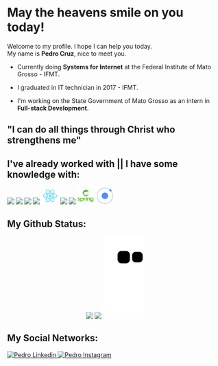 # May the heavens smile on you today! 
Welcome to my profile. I hope I can help you today. <br>
My name is <b>Pedro Cruz</b>, nice to meet you.

- Currently doing **Systems for Internet** at the Federal Institute of Mato Grosso - IFMT.

- I graduated in IT technician in 2017 - IFMT.

- I'm working on the State Government of Mato Grosso as an intern in **Full-stack Development**.

## **"I can do all things through Christ who strengthens me"**
## I've already worked with || I have some knowledge with:
<code><img height="40" src="https://logodownload.org/wp-content/uploads/2016/10/html5-logo-8.png"></code>
<code><img height="40" src="https://terminalroot.com.br/assets/img/css/css.png"></code>
<code><img height="40" src="https://www.dialhost.com.br/blog/wp-content/uploads/2019/09/javascript_logo.png"></code>
<code><img height="40" src="https://cdn.iconscout.com/icon/free/png-512/typescript-1174965.png"></code>
<code><img height="40" src="https://raw.githubusercontent.com/github/explore/80688e429a7d4ef2fca1e82350fe8e3517d3494d/topics/react/react.png"></code>
<code><img height="40" src="https://miro.medium.com/max/400/1*tfZa4vsI6UusJYt_fzvGnQ.png"></code>
<code><img height="40" src="https://logospng.org/download/java/logo-java-1024.png"></code>
<code><img height="40" src="https://raw.githubusercontent.com/devicons/devicon/master/icons/spring/spring-original-wordmark.svg"></code>
<code><img height="40" src="https://raw.githubusercontent.com/devicons/devicon/master/icons/ionic/ionic-original.svg"></code>
## My Github Status:
<div align="center">
<img height="175em" src="https://github-readme-stats.vercel.app/api?
                         username=PedroHBCruz&show_icons=true&theme=tokyonight&include_all_commits=true&count_private=true"/>
 <img height="175em" src="https://github-readme-stats.vercel.app/api/top-langs/?username=PedroHBCruz&layout=compact&langs_count=16&theme=tokyonight"/>
 <img src="https://github.com/rafaballerini/rafaballerini/blob/output/github-contribution-grid-snake.svg"/>
</div>

## My Social Networks:
<div>
  <a href="https://www.linkedin.com/in/pedro-cruz-a679621a5/" target="_blank">
    <img alt="Pedro Linkedin" height="35px" src="https://cdn1.iconfinder.com/data/icons/logotypes/32/square-linkedin-128.png" >
  </a>
  <a href="https://www.instagram.com/lordpedrocruz/" target="_blank">
    <img alt="Pedro Instagram" height="35px" src="https://cdn2.iconfinder.com/data/icons/social-media-applications/64/social_media_applications_3-instagram-128.png" />
  </a>
</div>
